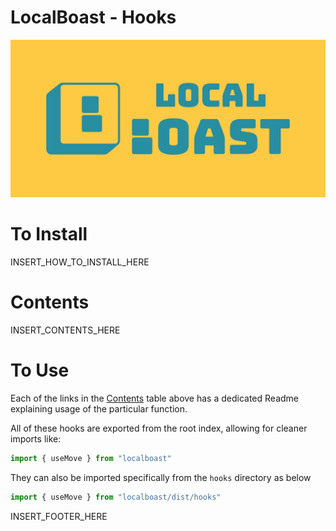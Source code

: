 # LocalBoast - Hooks

![BannerImage](../../assets/icons/ColourSolidWide.jpeg)

# To Install

INSERT_HOW_TO_INSTALL_HERE

# Contents

INSERT_CONTENTS_HERE

# To Use

Each of the links in the [Contents](#contents) table above has a dedicated Readme explaining usage of the particular function.

All of these hooks are exported from the root index, allowing for cleaner imports like:

```javascript
import { useMove } from "localboast"
```

They can also be imported specifically from the `hooks` directory as below

```javascript
import { useMove } from "localboast/dist/hooks"
```

INSERT_FOOTER_HERE
